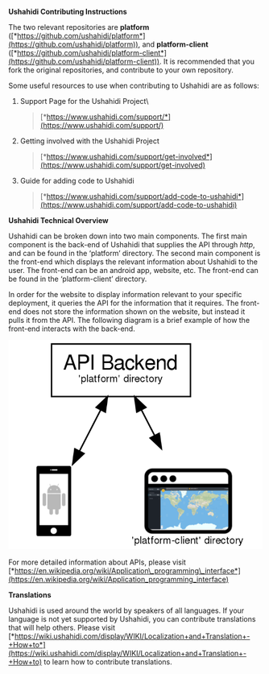 **Ushahidi Contributing Instructions**

The two relevant repositories are **platform** ([*https://github.com/ushahidi/platform*](https://github.com/ushahidi/platform)), and **platform-client** ([*https://github.com/ushahidi/platform-client*](https://github.com/ushahidi/platform-client)). It is recommended that you fork the original repositories, and contribute to your own repository.

Some useful resources to use when contributing to Ushahidi are as follows:

1.  Support Page for the Ushahidi Project\
    > [*https://www.ushahidi.com/support/*](https://www.ushahidi.com/support/)

2.  Getting involved with the Ushahidi Project
	> [*https://www.ushahidi.com/support/get-involved*](https://www.ushahidi.com/support/get-involved)

3.  Guide for adding code to Ushahidi
    > [*https://www.ushahidi.com/support/add-code-to-ushahidi*](https://www.ushahidi.com/support/add-code-to-ushahidi)

**Ushahidi Technical Overview**

Ushahidi can be broken down into two main components. The first main component is the back-end of Ushahidi that supplies the API through *http*, and can be found in the ‘platform’ directory. The second main component is the front-end which displays the relevant information about Ushahidi to the user. The front-end can be an android app, website, etc.
The front-end can be found in the ‘platform-client’ directory.

In order for the website to display information relevant to your specific deployment, it queries the API for the information that it requires. The front-end does not store the information shown on the website, but instead it pulls it from the API. The following diagram is a brief example of how the front-end interacts with the back-end.

![](images/development/01.png)

For more detailed information about APIs, please visit
[*https://en.wikipedia.org/wiki/Application\_programming\_interface*](https://en.wikipedia.org/wiki/Application_programming_interface)

**Translations**

Ushahidi is used around the world by speakers of all languages. If your
language is not yet supported by Ushahidi, you can contribute
translations that will help others. Please visit
[*https://wiki.ushahidi.com/display/WIKI/Localization+and+Translation+-+How+to*](https://wiki.ushahidi.com/display/WIKI/Localization+and+Translation+-+How+to)
to learn how to contribute translations.
